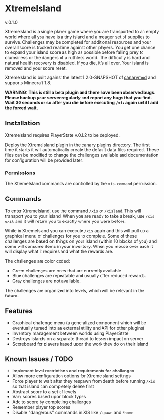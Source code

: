 XtremeIsland
============
v.0.1.0

XtremeIsland is a single player game where you are transported to an empty world where all you have is a tiny island and a meager set of supplies to survive. Challenges may be completed for additional resources and your overall score is tracked realtime against other players. You get one chance to expand your island score as high as possible before falling prey to clumsiness or the dangers of a ruthless world. The difficulty is hard and natural health recovery is disabled. If you die, it's all over. Your island is removed and your score reset.

XtremeIsland is built against the latest 1.2.0-SNAPSHOT of [canarymod](http://www.canarymod.net/) and supports Minecraft 1.8.

**WARNING:
This is still a beta plugin and there have been observed bugs. Please backup your server regularly and report any bugs that you find. Wait 30 seconds or so after you die before executing `/xis` again until I add the forced wait.**

## Installation
XtremeIsland requires PlayerState v.0.1.2 to be deployed.

Deploy the XtremeIsland plugin in the canary plugins directory. The first time it starts it will automatically create the default data files required. These files can be modified to change the challenges available and documentation for configuration will be provided later.

### Permissions
The XtremeIsland commands are controlled by the `xis.command` permission.

## Commands
To enter XtremeIsland, use the command `/xis` or `/xisland`. This will transport you to your island. When you are ready to take a break, use `/xis exit` and it will return you to exactly where you were before.

While in XtremeIsland you can execute `/xis` again and this will pull up a graphical menu of challenges for you to complete. Some of these challenges are based on things on your island (within 10 blocks of you) and some will consume items in your inventory. When you mouse over each it will display what it requires and what the rewards are.

The challenges are color coded:

* Green challenges are ones that are currently available.
* Blue challenges are repeatable and usually offer reduced rewards.
* Gray challenges are not available.

The challenges are organized into levels, which will be relevant in the future.

## Features
* Graphical challenge menu (a generalized component which will be eventually turned into an external utility and API for other plugins)
* Inventory management between worlds using PlayerState
* Destroys islands on a separate thread to lessen impact on server
* Scoreboard for players based upon the work they do on their island

## Known Issues / TODO
* Implement level restrictions and requirements for challenges
* Allow more configuration options for XtremeIsland settings
* Force player to wait after they respawn from death before running `/xis` so that island can completely delete first
* Abstract score to a set of levels
* Vary scores based upon block types
* Add to score by completing challenges
* Remember player top scores
* Disable "dangerous" commands in XIS like `/spawn` and `/home`
